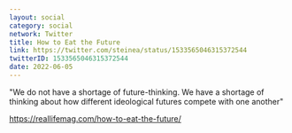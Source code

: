 ```yaml
---
layout: social
category: social
network: Twitter
title: How to Eat the Future
link: https://twitter.com/steinea/status/1533565046315372544
twitterID: 1533565046315372544
date: 2022-06-05
---
```


"We do not have a shortage of future-thinking. We have a shortage of thinking about how different ideological futures compete with one another"

<https://reallifemag.com/how-to-eat-the-future/>
